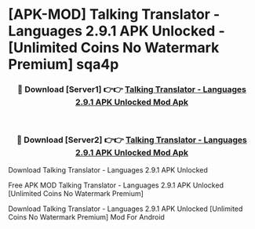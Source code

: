 # [APK-MOD] Talking Translator - Languages 2.9.1 APK Unlocked - [Unlimited Coins No Watermark Premium] sqa4p



<div align="center">
<h3>🔴 Download [Server1] 👉👉 <a href="https://momento.my/?title=Talking_Translator_-_Languages_2.9.1_APK_Unlocked">Talking Translator - Languages 2.9.1 APK Unlocked Mod Apk</a></h3><br>

<h3>🔴 Download [Server2] 👉👉 <a href="https://momento.my/?title=Talking_Translator_-_Languages_2.9.1_APK_Unlocked">Talking Translator - Languages 2.9.1 APK Unlocked Mod Apk</a></h3>
</div>



Download Talking Translator - Languages 2.9.1 APK Unlocked 

Free APK MOD Talking Translator - Languages 2.9.1 APK Unlocked [Unlimited Coins No Watermark Premium]

Download Talking Translator - Languages 2.9.1 APK Unlocked [Unlimited Coins No Watermark Premium] Mod For Android

